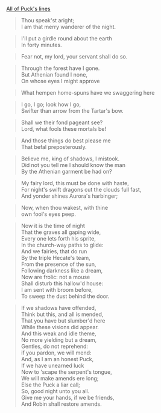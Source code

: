 [All of Puck's lines](https://www.opensourceshakespeare.org/views/plays/characters/charlines.php?CharID=Puck&WorkID=midsummer&cues=0&longspeeches=1)

> Thou speak'st aright;  
> I am that merry wanderer of the night.

> I'll put a girdle round about the earth  
> In forty minutes.

> Fear not, my lord, your servant shall do so.

> Through the forest have I gone.  
> But Athenian found I none,  
> On whose eyes I might approve

> What hempen home-spuns have we swaggering here

> I go, I go; look how I go,  
> Swifter than arrow from the Tartar's bow.

> Shall we their fond pageant see?  
> Lord, what fools these mortals be!

> And those things do best please me  
> That befal preposterously.

> Believe me, king of shadows, I mistook.  
>Did not you tell me I should know the man  
> By the Athenian garment be had on?

> My fairy lord, this must be done with haste,  
> For night's swift dragons cut the clouds full fast,  
> And yonder shines Aurora's harbinger;

> Now, when thou wakest, with thine  
> own fool's eyes peep.

> Now it is the time of night  
> That the graves all gaping wide,  
> Every one lets forth his sprite,  
> In the church-way paths to glide:  
> And we fairies, that do run  
> By the triple Hecate's team,  
> From the presence of the sun,  
> Following darkness like a dream,  
> Now are frolic: not a mouse  
> Shall disturb this hallow'd house:  
> I am sent with broom before,  
> To sweep the dust behind the door.

> If we shadows have offended,  
> Think but this, and all is mended,  
> That you have but slumber'd here  
> While these visions did appear.  
> And this weak and idle theme,  
> No more yielding but a dream,  
> Gentles, do not reprehend:  
> if you pardon, we will mend:  
> And, as I am an honest Puck,  
> If we have unearned luck  
> Now to 'scape the serpent's tongue,  
> We will make amends ere long;  
> Else the Puck a liar call;  
> So, good night unto you all.  
> Give me your hands, if we be friends,  
> And Robin shall restore amends.
